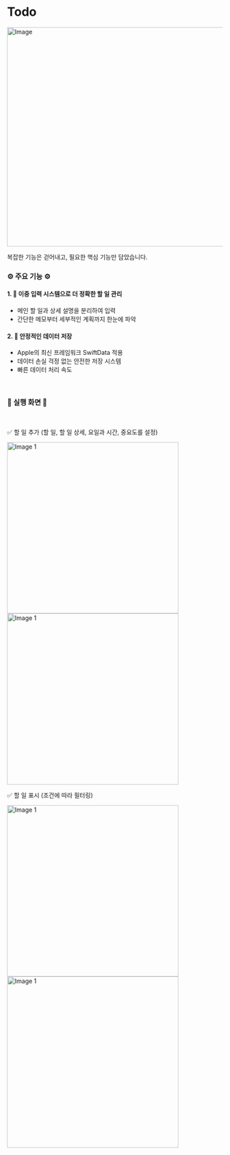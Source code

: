 # Todo

<img width="512" alt="Image" src="https://github.com/user-attachments/assets/7700707c-f63c-4120-80f0-61d6056c3ade" />

복잡한 기능은 걷어내고, 필요한 핵심 기능만 담았습니다.

### ⚙️ 주요 기능 ⚙️

#### 1. 📝 이중 입력 시스템으로 더 정확한 할 일 관리

- 메인 할 일과 상세 설명을 분리하여 입력
- 간단한 메모부터 세부적인 계획까지 한눈에 파악

#### 2. 💾 안정적인 데이터 저장

- Apple의 최신 프레임워크 SwiftData 적용
- 데이터 손실 걱정 없는 안전한 저장 시스템
- 빠른 데이터 처리 속도

</br>


### 📱 실행 화면 📱

</br>

✅ 할 일 추가 (할 일, 할 일 상세, 요일과 시간, 중요도를 설정)

  <img src="https://github.com/user-attachments/assets/ee9a0e35-af37-4a4e-9df0-7e9c725dcc84" alt="Image 1" width="400">
  
  <img src="https://github.com/user-attachments/assets/65d705a7-924d-4282-8006-cb0fd8659bcd" alt="Image 1" width="400">

✅ 할 일 표시 (조건에 따라 필터링)

  <img src="https://github.com/user-attachments/assets/86b1f31b-37ad-4636-8b43-c5781200a9bd" alt="Image 1" width="400">

  <img src="https://github.com/user-attachments/assets/4a11810e-e476-49b3-9ad3-8455261f1afb" alt="Image 1" width="400">



